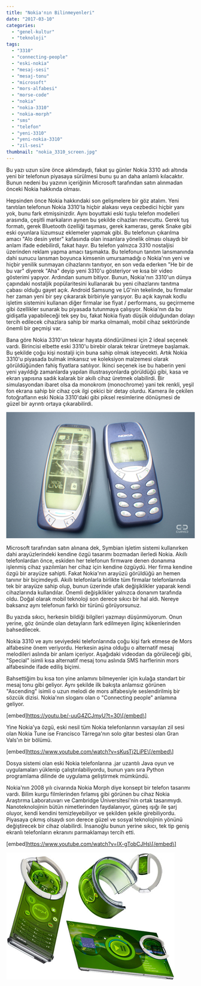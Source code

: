 ```yaml
---
title: "Nokia'nın Bilinmeyenleri"
date: "2017-03-10"
categories: 
  - "genel-kultur"
  - "teknoloji"
tags: 
  - "3310"
  - "connecting-people"
  - "eski-nokia"
  - "mesaj-sesi"
  - "mesaj-tonu"
  - "microsoft"
  - "mors-alfabesi"
  - "morse-code"
  - "nokia"
  - "nokia-3310"
  - "nokia-morph"
  - "sms"
  - "telefon"
  - "yeni-3310"
  - "yeni-nokia-3310"
  - "zil-sesi"
thumbnail: "nokia_3310_screen.jpg"
---
```


Bu yazı uzun süre önce aklımdaydı, fakat şu günler Nokia 3310 adı altında yeni bir telefonun piyasaya sürülmesi bunu şu an daha anlamlı kılacaktır. Bunun nedeni bu yazının içeriğinin Microsoft tarafından satın alınmadan önceki Nokia hakkında olması.

Hepsinden önce Nokia hakkındaki son gelişmelere bir göz atalım. Yeni tanıtılan telefonun Nokia 3310'la hiçbir alakası veya cezbedici hiçbir yanı yok, bunu fark etmişsinizdir. Aynı boyuttaki eski tuşlu telefon modelleri arasında, çeşitli markaların aynen bu şekilde cihazları mevcuttu. Gerek tuş formatı, gerek Bluetooth özelliği taşıması, gerek kamerası, gerek Snake gibi eski oyunlara lüzumsuz eklemeler yapmak gibi. Bu telefonun çıkarılma amacı "Alo desin yeter" kafasında olan insanlara yönelik olması olsaydı bir anlam ifade edebilirdi, fakat hayır. Bu telefon yalnızca 3310 nostaljisi üzerinden reklam yapma amacı taşımakta. Bu telefonun tanıtım lansmanında dahi sunucu lansman boyunca kimsenin umursamadığı o Nokia'nın yeni ve hiçbir yenilik sunmayan cihazlarını tanıtıyor, en son veda ederken "He bir de bu var" diyerek "Aha" deyip yeni 3310'u gösteriyor ve kısa bir video gösterimi yapıyor. Ardından sunum bitiyor. Bunun, Nokia'nın 3310'un dünya çapındaki nostaljik popülaritesini kullanarak bu yeni cihazlarını tanıtma çabası olduğu gayet açık. Android Samsung ve LG'nin tekelinde, bu firmalar her zaman yeni bir şey çıkararak birbiriyle yarışıyor. Bu açık kaynak kodlu işletim sistemini kullanan diğer firmalar ise fiyat / performans, su geçirmeme gibi özellikler sunarak bu piyasada tutunmaya çalışıyor. Nokia'nın da bu gidişatla yapabileceği tek şey bu, fakat Nokia fiyatı düşük olduğundan dolayı tercih edilecek cihazlara sahip bir marka olmamalı, mobil cihaz sektöründe önemli bir geçmişi var.

Bana göre Nokia 3310'un tekrar hayata döndürülmesi için 2 ideal seçenek vardı. Birincisi elbette eski 3310'u birebir olarak tekrar üretmeye başlamak. Bu şekilde çoğu kişi nostalji için buna sahip olmak isteyecekti. Artık Nokia 3310'u piyasada bulmak imkansız ve koleksiyon malzemesi olarak görüldüğünden fahiş fiyatlara satılıyor. İkinci seçenek ise bu haberin yeni yeni yayıldığı zamanlarda yapılan illustrasyonlarda görüldüğü gibi, kasa ve ekran yapısına sadık kalarak bir akıllı cihaz üretmek olabilirdi. Bir simulasyondan ibaret olsa da monokrom (monochrome) yani tek renkli, yeşil fon ekrana sahip bir cihaz çok ilgi çekici bir detay olurdu. Kamera ile çekilen fotoğrafların eski Nokia 3310'daki gibi piksel resimlerine dönüşmesi de güzel bir ayrıntı ortaya çıkarabilirdi.

![Nokia 3310 akıllı telefon](images/What-if-featurephones-were-smart.jpg)

Microsoft tarafından satın alınana dek, Symbian işletim sistemi kullanırken dahi arayüzlerindeki kendine özgü tasarımı bozmadan ilerledi Nokia. Akıllı telefonlardan önce, eskiden her telefonun firmware denen donanıma işlenmiş cihaz yazılımları her cihaz için kendine özgüydü. Her firma kendine özgü bir arayüze sahipti. Fakat Nokia'nın arayüzü görüldüğü an hemen tanınır bir biçimdeydi. Akıllı telefonlarla birlikte tüm firmalar telefonlarında tek bir arayüze sahip olup, bunun üzerinde ufak değişiklikler yaparak kendi cihazlarında kullandılar. Önemli değişiklikler yalnızca donanım tarafında oldu. Doğal olarak mobil teknoloji son derece sıkıcı bir hal aldı. Nereye baksanız aynı telefonun farklı bir türünü görüyorsunuz.

Bu yazıda sıkıcı, herkesin bildiği bilgileri yazmayı düşünmüyorum. Onun yerine, göz önünde olan detayların fark edilmeyen ilginç kökenlerinden bahsedilecek.

Nokia 3310 ve aynı seviyedeki telefonlarında çoğu kişi fark etmese de Mors alfabesine önem veriyordu. Herkesin aşina olduğu o alternatif mesaj melodileri aslında bir anlam içeriyor. Aşağıdaki videodan da görüleceği gibi, "Special" isimli kısa alternatif mesaj tonu aslında SMS harflerinin mors alfabesinde ifade ediliş biçimi.

Bahsettiğim bu kısa ton yine anlamını bilmeyenler için kulağa standart bir mesaj tonu gibi geliyor. Aynı şekilde ilk bakışta anlamsız görünen "Ascending" isimli o uzun melodi de mors alfabesiyle seslendirilmiş bir sözcük dizisi. Nokia'nın sloganı olan o "Connecting people" anlamına geliyor.

\[embed\]https://youtu.be/-uuG4ZCJmyU?t=30\[/embed\]

Yine Nokia'ya özgü, eski nesil tüm Nokia telefonlarının varsayılan zil sesi olan Nokia Tune ise Francisco Tárrega'nın solo gitar bestesi olan Gran Vals'ın bir bölümü.

\[embed\]https://www.youtube.com/watch?v=sKusTj2LiPE\[/embed\]

Dosya sistemi olan eski Nokia telefonlarına .jar uzantılı Java oyun ve uygulamaları yüklenip çalıştırılabiliyordu, bunun yanı sıra Python programlama dilinde de uygulama geliştirmek mümkündü.

Nokia'nın 2008 yılı civarında Nokia Morph diye konsept bir telefon tasarımı vardı. Bilim kurgu filmlerinden fırlamış gibi görünen bu cihaz Nokia Araştırma Laboratuvarı ve Cambridge Üniversitesi'nin ortak tasarımıydı. Nanoteknolojinin bütün nimetlerinden faydalanıyor, güneş ışığı ile şarj oluyor, kendi kendini temizleyebiliyor ve şekilden şekile girebiliyordu. Piyasaya çıkmış olsaydı son derece güzel ve sosyal teknolojinin yönünü değiştirecek bir cihaz olabilirdi. İnsanoğlu bunun yerine sıkıcı, tek tip geniş ekranlı telefonların ekranını parmaklamayı tercih etti.

\[embed\]https://www.youtube.com/watch?v=IX-gTobCJHs\[/embed\]

![Nokia Morph](images/Flexible-phone.jpg)

